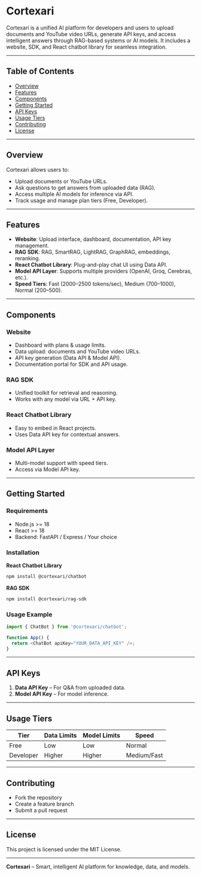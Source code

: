 
# Cortexari

Cortexari is a unified AI platform for developers and users to upload documents and YouTube video URLs, generate API keys, and access intelligent answers through RAG-based systems or AI models. It includes a website, SDK, and React chatbot library for seamless integration.

---

## Table of Contents
- [Overview](#overview)
- [Features](#features)
- [Components](#components)
- [Getting Started](#getting-started)
- [API Keys](#api-keys)
- [Usage Tiers](#usage-tiers)
- [Contributing](#contributing)
- [License](#license)

---

## Overview
Cortexari allows users to:
- Upload documents or YouTube URLs.
- Ask questions to get answers from uploaded data (RAG).
- Access multiple AI models for inference via API.
- Track usage and manage plan tiers (Free, Developer).

---

## Features
- **Website**: Upload interface, dashboard, documentation, API key management.
- **RAG SDK**: RAG, SmartRAG, LightRAG, GraphRAG, embeddings, reranking.
- **React Chatbot Library**: Plug-and-play chat UI using Data API.
- **Model API Layer**: Supports multiple providers (OpenAI, Groq, Cerebras, etc.).
- **Speed Tiers**: Fast (2000–2500 tokens/sec), Medium (700–1000), Normal (200–500).

---

## Components

### Website
- Dashboard with plans & usage limits.
- Data upload: documents and YouTube video URLs.
- API key generation (Data API & Model API).
- Documentation portal for SDK and API usage.

### RAG SDK
- Unified toolkit for retrieval and reasoning.
- Works with any model via URL + API key.

### React Chatbot Library
- Easy to embed in React projects.
- Uses Data API key for contextual answers.

### Model API Layer
- Multi-model support with speed tiers.
- Access via Model API key.

---

## Getting Started

### Requirements
- Node.js >= 18
- React >= 18
- Backend: FastAPI / Express / Your choice

### Installation

**React Chatbot Library**
```bash
npm install @cortexari/chatbot
```

**RAG SDK**
```bash
npm install @cortexari/rag-sdk
```

### Usage Example
```javascript
import { ChatBot } from '@cortexari/chatbot';

function App() {
  return <ChatBot apiKey="YOUR_DATA_API_KEY" />;
}
```

---

## API Keys
1. **Data API Key** – For Q&A from uploaded data.  
2. **Model API Key** – For model inference.

---

## Usage Tiers
| Tier       | Data Limits | Model Limits | Speed |
|-----------|------------|-------------|-------|
| Free      | Low        | Low         | Normal |
| Developer | Higher     | Higher      | Medium/Fast |

---

## Contributing
- Fork the repository
- Create a feature branch
- Submit a pull request

---

## License
This project is licensed under the MIT License.

---

**Cortexari** – Smart, intelligent AI platform for knowledge, data, and models.
